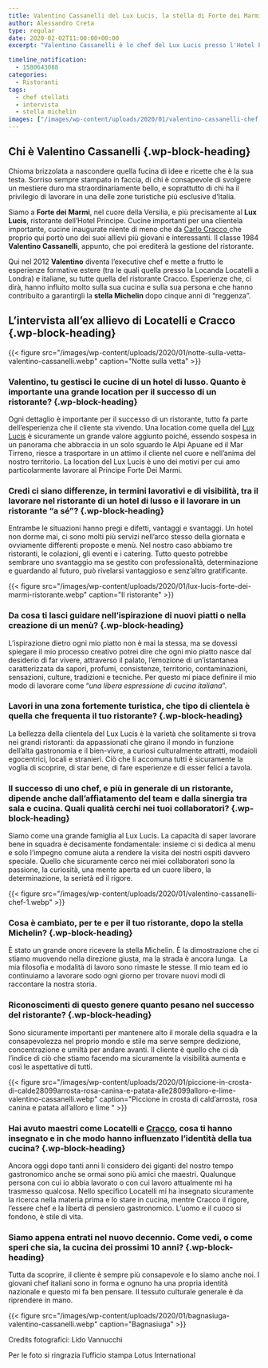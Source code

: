 ```yaml
---
title: Valentino Cassanelli del Lux Lucis, la stella di Forte dei Marmi
author: Alessandro Creta
type: regular
date: 2020-02-02T11:00:00+00:00
excerpt: "Valentino Cassanelli è lo chef del Lux Lucis presso l'Hotel Principe di Forte dei Marmi. Una stella Michelin, è stato allievo di Carlo Cracco e Giorgio Locatelli. Le sue parole"

timeline_notification:
  - 1580643088
categories:
  - Ristoranti
tags:
  - chef stellati
  - intervista
  - stella michelin
images: ["/images/wp-content/uploads/2020/01/valentino-cassanelli-chef.webp"]
---
```

## Chi è Valentino Cassanelli {.wp-block-heading}

Chioma brizzolata a nascondere quella fucina di idee e ricette che è la sua testa. Sorriso sempre stampato in faccia, di chi è consapevole di svolgere un mestiere duro ma straordinariamente bello, e soprattutto di chi ha il privilegio di lavorare in una delle zone turistiche più esclusive d’Italia.

Siamo a **Forte dei Marmi**, nel cuore della Versilia, e più precisamente al **Lux Lucis**, ristorante dell&#8217;Hotel Principe. Cucine importanti per una clientela importante, cucine inaugurate niente di meno che da <a href="https://aleepepe.com/2019/12/29/tv-il-mio-posto-e-in-cucina-parola-di-carlo-cracco/" target="_blank" rel="noreferrer noopener" aria-label=" (apre in una nuova scheda)">Carlo Cracco </a>che proprio qui portò uno dei suoi allievi più giovani e interessanti. Il classe 1984 **Valentino Cassanelli**, appunto, che poi erediterà la gestione del ristorante. 

Qui nel 2012 **Valentino** diventa l’executive chef e mette a frutto le esperienze formative estere (tra le quali quella presso la Locanda Locatelli a Londra) e italiane, su tutte quella del ristorante Cracco. Esperienze che, ci dirà, hanno influito molto sulla sua cucina e sulla sua persona e che hanno contribuito a garantirgli la **stella Michelin** dopo cinque anni di &#8220;reggenza&#8221;.

## L&#8217;intervista all&#8217;ex allievo di Locatelli e Cracco {.wp-block-heading}


{{< figure src="/images/wp-content/uploads/2020/01/notte-sulla-vetta-valentino-cassanelli.webp" caption="Notte sulla vetta" >}}


### **Valentino, tu gestisci le cucine di un hotel di lusso. Quanto è importante una grande location per il successo di un ristorante?** {.wp-block-heading}

Ogni dettaglio è importante per il successo di un ristorante, tutto fa parte dell’esperienza che il cliente sta vivendo. Una location come quella del <a href="https://principefortedeimarmi.com/ristoranti-e-bar/lux-lucis/" target="_blank" rel="noreferrer noopener" aria-label=" (apre in una nuova scheda)">Lux Lucis</a> è sicuramente un grande valore aggiunto poiché, essendo sospesa in un panorama che abbraccia in un solo sguardo le Alpi Apuane ed il Mar Tirreno, riesce a trasportare in un attimo il cliente nel cuore e nell’anima del nostro territorio. La location del Lux Lucis è uno dei motivi per cui amo particolarmente lavorare al Principe Forte Dei Marmi.

### **Credi ci siano differenze, in termini lavorativi e di visibilità, tra il lavorare nel ristorante di un hotel di lusso e il lavorare in un ristorante “a sé”?** {.wp-block-heading}

Entrambe le situazioni hanno pregi e difetti, vantaggi e svantaggi. Un hotel non dorme mai, ci sono molti più servizi nell’arco stesso della giornata e ovviamente differenti proposte e menù. Nel nostro caso abbiamo tre ristoranti, le colazioni, gli eventi e i catering. Tutto questo potrebbe sembrare uno svantaggio ma se gestito con professionalità, determinazione e guardando al futuro, può rivelarsi vantaggioso e senz’altro gratificante.


{{< figure src="/images/wp-content/uploads/2020/01/lux-lucis-forte-dei-marmi-ristorante.webp" caption="Il ristorante" >}}


### **Da cosa ti lasci guidare nell’ispirazione di nuovi piatti o nella creazione di un menù?** {.wp-block-heading}

L’ispirazione dietro ogni mio piatto non è mai la stessa, ma se dovessi spiegare il mio processo creativo potrei dire che ogni mio piatto nasce dal desiderio di far vivere, attraverso il palato, l’emozione di un&#8217;istantanea caratterizzata da sapori, profumi, consistenze, territorio, contaminazioni, sensazioni, culture, tradizioni e tecniche. Per questo mi piace definire il mio modo di lavorare come “_una libera espressione di cucina italiana_”.

### **Lavori in una zona fortemente turistica, che tipo di clientela è quella che frequenta il tuo ristorante?** {.wp-block-heading}

La bellezza della clientela del Lux Lucis è la varietà che solitamente si trova nei grandi ristoranti: da appassionati che girano il mondo in funzione dell’alta gastronomia e il bien-vivre, a curiosi culturalmente attratti, modaioli egocentrici, locali e stranieri. Ciò che li accomuna tutti è sicuramente la voglia di scoprire, di star bene, di fare esperienze e di esser felici a tavola.

### **Il successo di uno chef, e più in generale di un ristorante, dipende anche dall’affiatamento del team e dalla sinergia tra sala e cucina. Quali qualità cerchi nei tuoi collaboratori?** {.wp-block-heading}

Siamo come una grande famiglia al Lux Lucis. La capacità di saper lavorare bene in squadra è decisamente fondamentale: insieme ci si dedica al menu e solo l’impegno comune aiuta a rendere la visita dei nostri ospiti davvero speciale. Quello che sicuramente cerco nei miei collaboratori sono la passione, la curiosità, una mente aperta ed un cuore libero, la determinazione, la serietà ed il rigore.


{{< figure src="/images/wp-content/uploads/2020/01/valentino-cassanelli-chef-1.webp" >}}


### **Cosa è cambiato, per te e per il tuo ristorante, dopo la stella Michelin?** {.wp-block-heading}

È stato un grande onore ricevere la stella Michelin. È la dimostrazione che ci stiamo muovendo nella direzione giusta, ma la strada è ancora lunga.&nbsp; La mia filosofia e modalità di lavoro sono rimaste le stesse. Il mio team ed io continuiamo a lavorare sodo ogni giorno per trovare nuovi modi di raccontare la nostra storia.

### **Riconoscimenti di questo genere quanto pesano nel successo del ristorante?**  {.wp-block-heading}

Sono sicuramente importanti per mantenere alto il morale della squadra e la consapevolezza nel proprio mondo e stile ma serve sempre dedizione, concentrazione e umiltà per andare avanti. Il cliente è quello che ci dà l’indice di ciò che stiamo facendo ma sicuramente la visibilità aumenta e così le aspettative di tutti.


{{< figure src="/images/wp-content/uploads/2020/01/piccione-in-crosta-di-calde28099arrosta-rosa-canina-e-patata-alle28099alloro-e-lime-valentino-cassanelli.webp" caption="Piccione in crosta di cald’arrosta, rosa canina e patata all’alloro e lime " >}}


### **Hai avuto maestri come Locatelli e <a href="https://aleepepe.com/2019/12/29/tv-il-mio-posto-e-in-cucina-parola-di-carlo-cracco/" target="_blank" rel="noreferrer noopener" aria-label=" (apre in una nuova scheda)">Cracco</a>, cosa ti hanno insegnato e in che modo hanno influenzato l’identità della tua cucina?**  {.wp-block-heading}

Ancora oggi dopo tanti anni li considero dei giganti del nostro tempo gastronomico anche se ormai sono più amici che maestri. Qualunque persona con cui io abbia lavorato o con cui lavoro attualmente mi ha trasmesso qualcosa. Nello specifico Locatelli mi ha insegnato sicuramente la ricerca nella materia prima e lo stare in cucina, mentre Cracco il rigore, l’essere chef e la libertà di pensiero gastronomico. L’uomo e il cuoco si fondono, è stile di vita.

### **Siamo appena entrati nel nuovo decennio. Come vedi, o come speri che sia, la cucina dei prossimi 10 anni?** {.wp-block-heading}

Tutta da scoprire, il cliente è sempre più consapevole e lo siamo anche noi. I giovani chef italiani sono in forma e ognuno ha una propria identità nazionale e questo mi fa ben pensare. Il tessuto culturale generale è da riprendere in mano.


{{< figure src="/images/wp-content/uploads/2020/01/bagnasiuga-valentino-cassanelli.webp" caption="Bagnasiuga" >}}


Credits fotografici: Lido Vannucchi

Per le foto si ringrazia l&#8217;ufficio stampa Lotus International